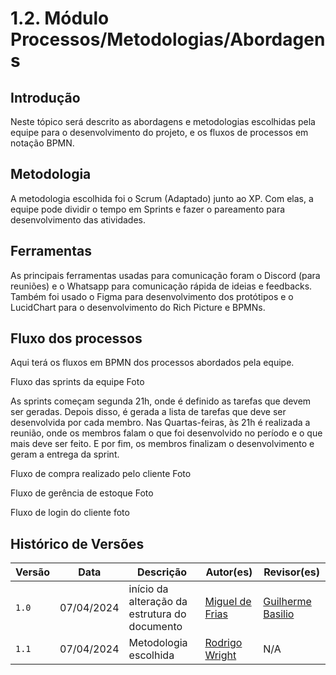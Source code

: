 # 1.2. Módulo Processos/Metodologias/Abordagens

## Introdução

Neste tópico será descrito as abordagens e metodologias escolhidas pela equipe para o desenvolvimento do projeto, e os fluxos de processos em notação BPMN.

## Metodologia

A metodologia escolhida foi o Scrum (Adaptado) junto ao XP. Com elas, a equipe pode dividir o tempo em Sprints e fazer o pareamento para desenvolvimento das atividades.

## Ferramentas

As principais ferramentas usadas para comunicação foram o Discord (para reuniões) e o Whatsapp para comunicação rápida de ideias e feedbacks. Também foi usado o Figma para desenvolvimento dos protótipos e o LucidChart para o desenvolvimento do Rich Picture e BPMNs.

## Fluxo dos processos 

Aqui terá os fluxos em BPMN dos processos abordados pela equipe.

Fluxo das sprints da equipe
Foto

As sprints começam segunda 21h, onde é definido as tarefas que devem ser geradas. Depois disso, é gerada a lista de tarefas que deve ser desenvolvida por cada membro. Nas Quartas-feiras, às 21h é realizada a reunião, onde os membros falam o que foi desenvolvido no período e o que mais deve ser feito. E por fim, os membros finalizam o desenvolvimento e geram a entrega da sprint.

Fluxo de compra realizado pelo cliente
Foto

Fluxo de gerência de estoque
Foto

Fluxo de login do cliente
foto


## Histórico de Versões

| Versão |     Data    | Descrição   | Autor(es) | Revisor(es) |
| ------ | ----------- | ----------- | --------- | ----------- |
| `1.0`  | 07/04/2024 | início da alteração da estrutura do documento | [ Miguel de Frias ](https://github.com/migueldefrias)| [Guilherme Basilio](https://github.com/GuilhermeBES)|
| `1.1`  | 07/04/2024 | Metodologia escolhida | [ Rodrigo Wright ](https://github.com/RodrigoWright)| N/A |